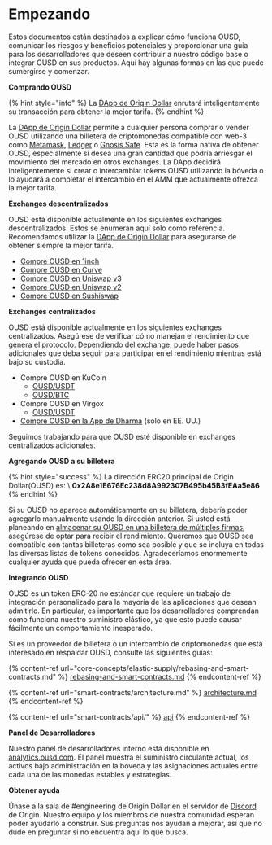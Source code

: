 # Empezando

Estos documentos están destinados a explicar cómo funciona OUSD, comunicar los riesgos y beneficios potenciales y proporcionar una guía para los desarrolladores que deseen contribuir a nuestro código base o integrar OUSD en sus productos. Aquí hay algunas formas en las que puede sumergirse y comenzar.

**Comprando OUSD**

{% hint style="info" %}
La [DApp de Origin Dollar](https://ousd.com/swap) enrutará inteligentemente su transacción para obtener la mejor tarifa.
{% endhint %}

La [DApp de Origin Dollar](https://ousd.com/swap) permite a cualquier persona comprar o vender OUSD utilizando una billetera de criptomonedas compatible con web-3 como [Metamask](https://www.metamask.io), [Ledger](https://www.ledger.com) o [Gnosis Safe](https://gnosis-safe.io). Esta es la forma nativa de obtener OUSD, especialmente si desea una gran cantidad que podría arriesgar el movimiento del mercado en otros exchanges. La DApp decidirá inteligentemente si crear o intercambiar tokens OUSD utilizando la bóveda o lo ayudará a completar el intercambio en el AMM que actualmente ofrezca la mejor tarifa.

**Exchanges descentralizados**

OUSD está disponible actualmente en los siguientes exchanges descentralizados. Estos se enumeran aquí solo como referencia. Recomendamos utilizar la [DApp de Origin Dollar](https://ousd.com/swap) para asegurarse de obtener siempre la mejor tarifa.

* [Compre OUSD en 1inch](https://app.1inch.io/#/1/swap/USDT/OUSD)
* [Compre OUSD en Curve](https://curve.fi/factory/9)
* [Compre OUSD en Uniswap v3](https://app.uniswap.org/#/swap?inputCurrency=0xdac17f958d2ee523a2206206994597c13d831ec7\&outputCurrency=0x2A8e1E676Ec238d8A992307B495b45B3fEAa5e86)
* [Compre OUSD en Uniswap v2](https://app.uniswap.org/#/swap?inputCurrency=0xdac17f958d2ee523a2206206994597c13d831ec7\&outputCurrency=0x2A8e1E676Ec238d8A992307B495b45B3fEAa5e86\&use=v2)
* [Compre OUSD en Sushiswap](https://exchange.sushiswapclassic.org/#/swap?inputCurrency=0xdac17f958d2ee523a2206206994597c13d831ec7\&outputCurrency=0x2a8e1e676ec238d8a992307b495b45b3feaa5e86)

**Exchanges centralizados**

OUSD está disponible actualmente en los siguientes exchanges centralizados. Asegúrese de verificar cómo manejan el rendimiento que genera el protocolo. Dependiendo del exchange, puede haber pasos adicionales que deba seguir para participar en el rendimiento mientras está bajo su custodia.

* Compre OUSD en KuCoin
  * [OUSD/USDT](https://trade.kucoin.com/OUSD-USDT)
  * [OUSD/BTC](https://trade.kucoin.com/OUSD-BTC)
* Compre OUSD en Virgox
  * [OUSD/USDT](https://virgox.com/exchange/141)
* [Compre OUSD en la App de Dharma](https://www.dharma.io) (solo en EE. UU.)

Seguimos trabajando para que OUSD esté disponible en exchanges centralizados adicionales.

**Agregando OUSD a su billetera**

{% hint style="success" %}
La dirección ERC20 principal de Origin Dollar(OUSD) es: \ **0x2A8e1E676Ec238d8A992307B495b45B3fEAa5e86**
{% endhint %}

Si su OUSD no aparece automáticamente en su billetera, debería poder agregarlo manualmente usando la dirección anterior. Si usted está planeando en [almacenar su OUSD en una billetera de múltiples firmas](core-concepts/elastic-supply/rebasing-and-smart-contracts.md), asegúrese de optar para recibir el rendimiento. Queremos que OUSD sea compatible con tantas billeteras como sea posible y que se incluya en todas las diversas listas de tokens conocidos. Agradeceríamos enormemente cualquier ayuda que pueda ofrecer en esta área.&#x20;

**Integrando OUSD**

OUSD es un token ERC-20 no estándar que requiere un trabajo de integración personalizado para la mayoría de las aplicaciones que desean admitirlo. En particular, es importante que los desarrolladores comprendan cómo funciona nuestro suministro elástico, ya que esto puede causar fácilmente un comportamiento inesperado.

Si es un proveedor de billetera o un intercambio de criptomonedas que está interesado en respaldar OUSD, consulte las siguientes guías:&#x20;

{% content-ref url="core-concepts/elastic-supply/rebasing-and-smart-contracts.md" %}
[rebasing-and-smart-contracts.md](core-concepts/elastic-supply/rebasing-and-smart-contracts.md)
{% endcontent-ref %}

{% content-ref url="smart-contracts/architecture.md" %}
[architecture.md](smart-contracts/architecture.md)
{% endcontent-ref %}

{% content-ref url="smart-contracts/api/" %}
[api](smart-contracts/api/)
{% endcontent-ref %}

**Panel de Desarrolladores**

Nuestro panel de desarrolladores interno está disponible en [analytics.ousd.com](https://analytics.ousd.com). El panel muestra el suministro circulante actual, los activos bajo administración en la bóveda y las asignaciones actuales entre cada una de las monedas estables y estrategias.

**Obtener ayuda**

Únase a la sala de #engineering de Origin Dollar en el servidor de [Discord](https://www.originprotocol.com/discord) de Origin.  Nuestro equipo y los miembros de nuestra comunidad esperan poder ayudarlo a construir. Sus preguntas nos ayudan a mejorar, así que no dude en preguntar si no encuentra aquí lo que busca.
